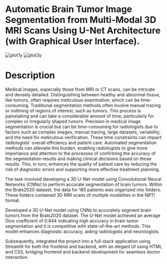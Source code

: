 # Automatic Brain Tumor Image Segmentation from Multi-Modal 3D MRI Scans Using U-Net Architecture (with Graphical User Interface).

     
     
![plot1y](https://user-images.githubusercontent.com/111432785/234045376-99493ee3-bc3a-41f7-8795-300778fff09c.png)
![plot3y](https://user-images.githubusercontent.com/111432785/234045394-e698011d-3185-4e64-9ce7-fa639704329e.png)

##

# Description
Medical images, especially those from MRI or CT scans, can be intricate and densely detailed. Distinguishing between healthy and abnormal tissue, like tumors, often requires meticulous examination, which can be time-consuming. Traditional segmentation methods often involve manual tracing or outlining of regions of interest, such as tumors. This process is painstaking and can take a considerable amount of time, particularly for complex or irregularly shaped tumors. Precision in medical image segmentation is crucial but can be time-consuming for radiologists due to factors such as complex images, manual tracing, large datasets, variability, and the need for meticulous verification. These time constraints can impact radiologists' overall efficiency and patient care. Automated segmentation methods can alleviate this burden, enabling radiologists to give more importance and attention to the processes of confirming the accuracy of the segmentation results and making clinical decisions based on those results. This, in turn, enhances the quality of patient care by reducing the risk of diagnostic errors and supporting more effective treatment planning.

The task involved developing a 3D U-Net model using Convolutional Neural Networks (CNNs) to perform accurate segmentation of brain tumors. Within the Brats2020 dataset, the data for 185 patients was organized into folders. These folders contained 3D MRI scans of multiple modalities in the NIfTI format.

Developed a 3D U-Net model using CNNs to accurately segment brain tumors from the Brats2020 dataset. The U-Net model achieved an average Dice coefficient of 0.844 indicating high accuracy in brain tumor segmentation and it is competitive with state-of-the-art methods. This model enhances diagnostic accuracy, aiding radiologists and neurologists. 

Subsequently, integrated the project into a full-stack application using Streamlit for both the frontend and backend, with an elegant UI using HTML and CSS, bridging frontend and backend development for seamless doctor interaction.
